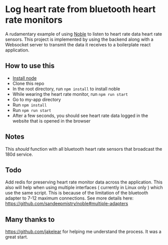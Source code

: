 # Log heart rate from bluetooth heart rate monitors

A rudamentary example of using [Noble](https://github.com/sandeepmistry/noble) to listen to heart rate data heart rate sensors.
This project is implemented by using the backend along with a Websocket server to transmit the data it receives to a boilerplate react
application. 

## How to use this

- [Install node](https://nodejs.org/en/download/)
- Clone this repo
- In the root directory, run `npm install` to install noble
- While wearing the heart rate monitor, run `npm run start`
- Go to my-app directory
- Run `npm install`
- Run `npm run start`
- After a few seconds, you should see heart rate data logged in the website that is opened in the browser

## Notes
This _should_ function with all bluetooth heart rate sensors that broadcast the 180d service.

## Todo
Add redis for preserving heart rate monitor data across the application. This also will help when using 
multiple interfaces ( currently in Linux only ) which use the same script. This is because of the limitation of the bluetooth
adapter to 7-12 maximum connections. See more details here: https://github.com/sandeepmistry/noble#multiple-adapters


## Many thanks to
https://github.com/jakelear for helping me understand the process. It was a great start.
